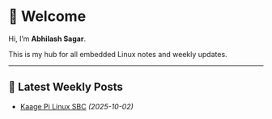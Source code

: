 # 👋 Welcome

Hi, I’m **Abhilash Sagar**.  

This is my hub for all embedded Linux notes and weekly updates.

---

## 📰 Latest Weekly Posts

- [Kaage Pi Linux SBC](kaagepi) *(2025-10-02)*












